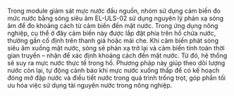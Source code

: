 Trong module giám sát mực nước đầu nguồn, nhóm sử dụng cảm biến đo mức nước bằng sóng siêu âm EL-ULS-02 sử dụng nguyên lý phản xạ sóng âm để đo khoảng cách từ cảm biến đến mặt nước. Trong ứng dụng nông nghiệp, cụ thể ở đây cảm biến này được lắp đặt phía trên hồ chứa nước, thường gắn cố định trên thanh giá hoặc mái che. Khi cảm biến phát sóng siêu âm xuống mặt nước, sóng sẽ phản xạ trở lại và cảm biến tính toán thời gian truyền – nhận để xác định khoảng cách đến mặt nước. Từ đó, hệ thống sẽ suy ra mực nước thực tế trong hồ. Phương pháp này giúp theo dõi lượng nước còn lại, tự động cảnh báo khi mực nước xuống thấp để có kế hoạch đóng mở đập nước và điều tiết nước trong quá trình trồng trọt, góp phần tối ưu hóa việc sử dụng tài nguyên nước trong nông nghiệp.
